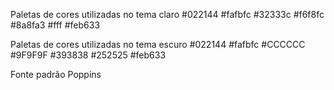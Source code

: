 Paletas de cores utilizadas no tema claro
    #022144
    #fafbfc
    #32333c
    #f6f8fc
    #8a8fa3
    #fff
    #feb633

Paletas de cores utilizadas no tema escuro
    #022144
    #fafbfc
    #CCCCCC
    #9F9F9F
    #393838
    #252525
    #feb633

Fonte padrão
    Poppins